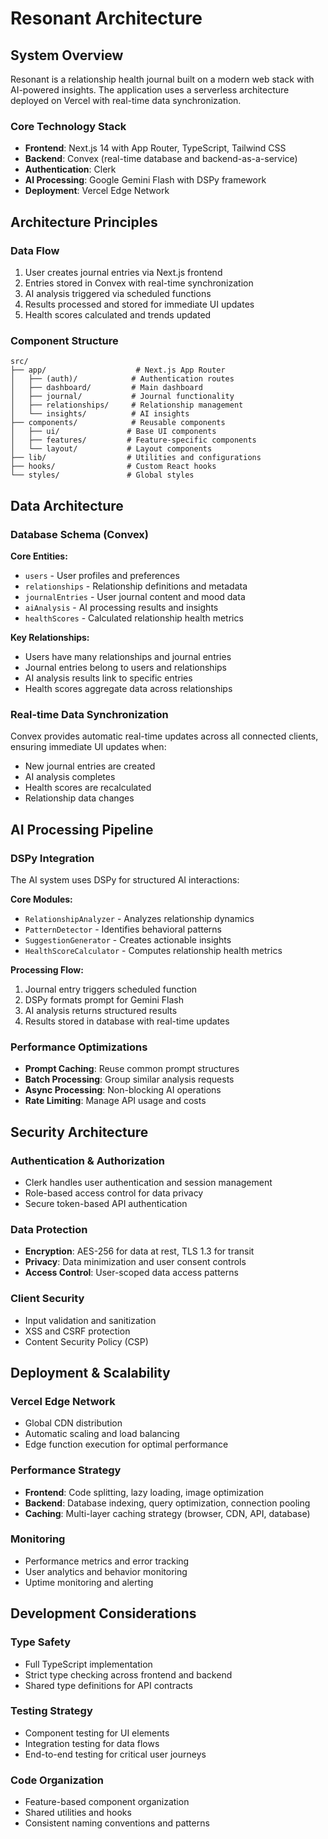 # Resonant Architecture

## System Overview

Resonant is a relationship health journal built on a modern web stack with AI-powered insights. The application uses a serverless architecture deployed on Vercel with real-time data synchronization.

### Core Technology Stack

- **Frontend**: Next.js 14 with App Router, TypeScript, Tailwind CSS
- **Backend**: Convex (real-time database and backend-as-a-service)
- **Authentication**: Clerk
- **AI Processing**: Google Gemini Flash with DSPy framework
- **Deployment**: Vercel Edge Network

## Architecture Principles

### Data Flow

1. User creates journal entries via Next.js frontend
2. Entries stored in Convex with real-time synchronization
3. AI analysis triggered via scheduled functions
4. Results processed and stored for immediate UI updates
5. Health scores calculated and trends updated

### Component Structure

```
src/
├── app/                    # Next.js App Router
│   ├── (auth)/            # Authentication routes
│   ├── dashboard/         # Main dashboard
│   ├── journal/           # Journal functionality
│   ├── relationships/     # Relationship management
│   └── insights/          # AI insights
├── components/            # Reusable components
│   ├── ui/               # Base UI components
│   ├── features/         # Feature-specific components
│   └── layout/           # Layout components
├── lib/                  # Utilities and configurations
├── hooks/                # Custom React hooks
└── styles/               # Global styles
```

## Data Architecture

### Database Schema (Convex)

**Core Entities:**

- `users` - User profiles and preferences
- `relationships` - Relationship definitions and metadata
- `journalEntries` - User journal content and mood data
- `aiAnalysis` - AI processing results and insights
- `healthScores` - Calculated relationship health metrics

**Key Relationships:**

- Users have many relationships and journal entries
- Journal entries belong to users and relationships
- AI analysis results link to specific entries
- Health scores aggregate data across relationships

### Real-time Data Synchronization

Convex provides automatic real-time updates across all connected clients, ensuring immediate UI updates when:

- New journal entries are created
- AI analysis completes
- Health scores are recalculated
- Relationship data changes

## AI Processing Pipeline

### DSPy Integration

The AI system uses DSPy for structured AI interactions:

**Core Modules:**

- `RelationshipAnalyzer` - Analyzes relationship dynamics
- `PatternDetector` - Identifies behavioral patterns
- `SuggestionGenerator` - Creates actionable insights
- `HealthScoreCalculator` - Computes relationship health metrics

**Processing Flow:**

1. Journal entry triggers scheduled function
2. DSPy formats prompt for Gemini Flash
3. AI analysis returns structured results
4. Results stored in database with real-time updates

### Performance Optimizations

- **Prompt Caching**: Reuse common prompt structures
- **Batch Processing**: Group similar analysis requests
- **Async Processing**: Non-blocking AI operations
- **Rate Limiting**: Manage API usage and costs

## Security Architecture

### Authentication & Authorization

- Clerk handles user authentication and session management
- Role-based access control for data privacy
- Secure token-based API authentication

### Data Protection

- **Encryption**: AES-256 for data at rest, TLS 1.3 for transit
- **Privacy**: Data minimization and user consent controls
- **Access Control**: User-scoped data access patterns

### Client Security

- Input validation and sanitization
- XSS and CSRF protection
- Content Security Policy (CSP)

## Deployment & Scalability

### Vercel Edge Network

- Global CDN distribution
- Automatic scaling and load balancing
- Edge function execution for optimal performance

### Performance Strategy

- **Frontend**: Code splitting, lazy loading, image optimization
- **Backend**: Database indexing, query optimization, connection pooling
- **Caching**: Multi-layer caching strategy (browser, CDN, API, database)

### Monitoring

- Performance metrics and error tracking
- User analytics and behavior monitoring
- Uptime monitoring and alerting

## Development Considerations

### Type Safety

- Full TypeScript implementation
- Strict type checking across frontend and backend
- Shared type definitions for API contracts

### Testing Strategy

- Component testing for UI elements
- Integration testing for data flows
- End-to-end testing for critical user journeys

### Code Organization

- Feature-based component organization
- Shared utilities and hooks
- Consistent naming conventions and patterns
